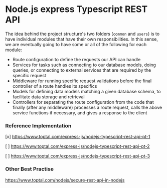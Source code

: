 # Node.js express Typescript REST API

The idea behind the project structure's two folders (`common` and `users`) is to have individual modules that have their own responsibilities. In this sense, we are eventually going to have some or all of the following for each module:

- Route configuration to define the requests our API can handle
- Services for tasks such as connecting to our database models, doing queries, or connecting to external services that are required by the specific request
- Middleware for running specific request validations before the final controller of a route handles its specifics
- Models for defining data models matching a given database schema, to facilitate data storage and retrieval
- Controllers for separating the route configuration from the code that finally (after any middleware) processes a route request, calls the above service functions if necessary, and gives a response to the client

### Reference Implementation

[x] https://www.toptal.com/express-js/nodejs-typescript-rest-api-pt-1

[ ] https://www.toptal.com/express-js/nodejs-typescript-rest-api-pt-2

[ ] https://www.toptal.com/express-js/nodejs-typescript-rest-api-pt-3

### Other Best Practise

https://www.toptal.com/nodejs/secure-rest-api-in-nodejs
